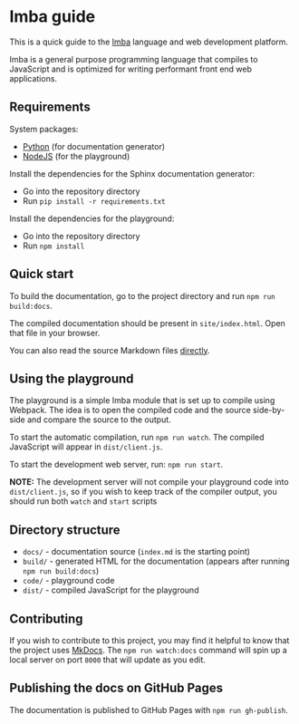 # Imba guide

This is a quick guide to the [Imba](http://imba.io/) language and web 
development platform.

Imba is a general purpose programming language that compiles to JavaScript and 
is optimized for writing performant front end web applications.

## Requirements

System packages:

- [Python](https://www.python.org/downloads/) (for documentation generator)
- [NodeJS](https://nodejs.org/en/) (for the playground)

Install the dependencies for the Sphinx documentation generator:

- Go into the repository directory
- Run `pip install -r requirements.txt`

Install the dependencies for the playground:

- Go into the repository directory
- Run `npm install`

## Quick start

To build the documentation, go to the project directory and run 
`npm run build:docs`.

The compiled documentation should be present in `site/index.html`. Open 
that file in your browser.

You can also read the source Markdown files [directly](docs/index.md).

## Using the playground

The playground is a simple Imba module that is set up to compile using Webpack.
The idea is to open the compiled code and the source side-by-side and compare
the source to the output.

To start the automatic compilation, run `npm run watch`. The compiled
JavaScript will appear in `dist/client.js`.

To start the development web server, run: `npm run start`. 

**NOTE:** The development server will not compile your playground code into
`dist/client.js`, so if you wish to keep track of the compiler output, you
should run both `watch` and `start` scripts

## Directory structure

- `docs/` - documentation source (`index.md` is the starting point)
- `build/` - generated HTML for the documentation (appears after running 
  `npm run build:docs`)
- `code/` - playground code
- `dist/` - compiled JavaScript for the playground

## Contributing

If you wish to contribute to this project, you may find it helpful to know
that the project uses [MkDocs](https://www.mkdocs.org/). The 
`npm run watch:docs` command will spin up a local server on port `8000` that 
will update as you edit.

## Publishing the docs on GitHub Pages

The documentation is published to GitHub Pages with `npm run gh-publish`.
